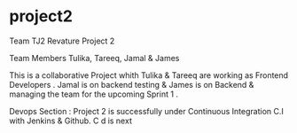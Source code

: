 # project2
Team TJ2 Revature Project 2 

Team Members Tulika, Tareeq, Jamal & James

This is a collaborative Project whith Tulika & Tareeq 
are working as Frontend Developers .
Jamal is on backend testing & James is on Backend & managing the team for the upcoming Sprint 1 .

Devops Section : 
Project 2 is successfully under Continuous Integration C.I with Jenkins & Github.
C d is next